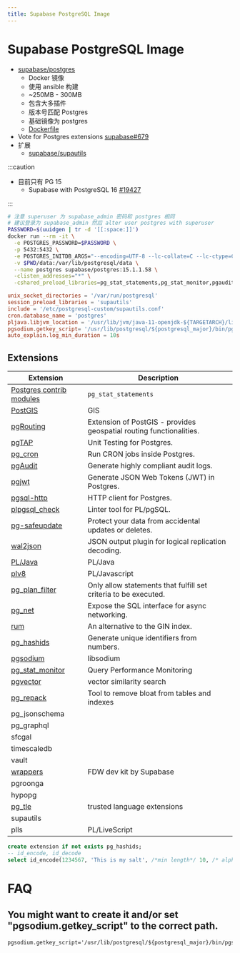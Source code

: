 ```yaml
---
title: Supabase PostgreSQL Image
---
```


# Supabase PostgreSQL Image

- [supabase/postgres](https://github.com/supabase/postgres)
  - Docker 镜像
  - 使用 ansible 构建
  - ~250MB - 300MB
  - 包含大多插件
  - 版本号匹配 Postgres
  - 基础镜像为 postgres
  - [Dockerfile](https://github.com/supabase/postgres/blob/develop/Dockerfile)
- Vote for Postgres extensions [supabase#679](https://github.com/orgs/supabase/discussions/679)
- 扩展
  - [supabase/supautils](https://github.com/supabase/supautils)

:::caution

- 目前只有 PG 15
  - Supabase with PostgreSQL 16 [#19427](https://github.com/orgs/supabase/discussions/19427)

:::

```bash
# 注意 superuser 为 supabase_admin 密码和 postgres 相同
# 建议登录为 supabase_admin 然后 alter user postgres with superuser
PASSWORD=$(uuidgen | tr -d '[[:space:]]')
docker run --rm -it \
  -e POSTGRES_PASSWORD=$PASSWORD \
  -p 5432:5432 \
  -e POSTGRES_INITDB_ARGS="--encoding=UTF-8 --lc-collate=C --lc-ctype=C" \
  -v $PWD/data:/var/lib/postgresql/data \
  --name postgres supabase/postgres:15.1.1.58 \
  -clisten_addresses="*" \
  -cshared_preload_libraries=pg_stat_statements,pg_stat_monitor,pgaudit,plpgsql,plpgsql_check,pg_cron,pg_net,timescaledb,auto_explain,pg_tle
```

```conf
unix_socket_directories = '/var/run/postgresql'
session_preload_libraries = 'supautils'
include = '/etc/postgresql-custom/supautils.conf'
cron.database_name = 'postgres'
pljava.libjvm_location = '/usr/lib/jvm/java-11-openjdk-${TARGETARCH}/lib/server/libjvm.so'
pgsodium.getkey_script= '/usr/lib/postgresql/${postgresql_major}/bin/pgsodium_getkey.sh'
auto_explain.log_min_duration = 10s
```

## Extensions

| Extension                                                                        | Description                                                         |
| -------------------------------------------------------------------------------- | ------------------------------------------------------------------- |
| [Postgres contrib modules](https://www.postgresql.org/docs/current/contrib.html) | `pg_stat_statements`                                                |
| [PostGIS](https://postgis.net/)                                                  | GIS                                                                 |
| [pgRouting](https://pgrouting.org/)                                              | Extension of PostGIS - provides geospatial routing functionalities. |
| [pgTAP](https://pgtap.org/)                                                      | Unit Testing for Postgres.                                          |
| [pg_cron](https://github.com/citusdata/pg_cron)                                  | Run CRON jobs inside Postgres.                                      |
| [pgAudit](https://www.pgaudit.org/)                                              | Generate highly compliant audit logs.                               |
| [pgjwt](https://github.com/michelp/pgjwt)                                        | Generate JSON Web Tokens (JWT) in Postgres.                         |
| [pgsql-http](https://github.com/pramsey/pgsql-http)                              | HTTP client for Postgres.                                           |
| [plpgsql_check](https://github.com/okbob/plpgsql_check)                          | Linter tool for PL/pgSQL.                                           |
| [pg-safeupdate](https://github.com/eradman/pg-safeupdate)                        | Protect your data from accidental updates or deletes.               |
| [wal2json](https://github.com/eulerto/wal2json)                                  | JSON output plugin for logical replication decoding.                |
| [PL/Java](https://github.com/tada/pljava)                                        | PL/Java                                                             |
| [plv8](https://github.com/plv8/plv8)                                             | PL/Javascript                                                       |
| [pg_plan_filter](https://github.com/pgexperts/pg_plan_filter)                    | Only allow statements that fulfill set criteria to be executed.     |
| [pg_net](https://github.com/supabase/pg_net)                                     | Expose the SQL interface for async networking.                      |
| [rum](https://github.com/postgrespro/rum)                                        | An alternative to the GIN index.                                    |
| [pg_hashids](https://github.com/iCyberon/pg_hashids)                             | Generate unique identifiers from numbers.                           |
| [pgsodium](https://github.com/michelp/pgsodium)                                  | libsodium                                                           |
| [pg_stat_monitor](https://github.com/percona/pg_stat_monitor)                    | Query Performance Monitoring                                        |
| [pgvector](https://github.com/pgvector/pgvector)                                 | vector similarity search                                            |
| [pg_repack](https://github.com/reorg/pg_repack)                                  | Tool to remove bloat from tables and indexes                        |
| pg_jsonschema                                                                    |
| pg_graphql                                                                       |
| sfcgal                                                                           |
| timescaledb                                                                      |
| vault                                                                            |
| [wrappers](https://github.com/supabase/wrappers)                                 | FDW dev kit by Supabase                                             |
| pgroonga                                                                         |
| hypopg                                                                           |
| [pg_tle](https://github.com/aws/pg_tle)                                          | trusted language extensions                                         |
| supautils                                                                        |
| plls                                                                             | PL/LiveScript                                                       |

```sql
create extension if not exists pg_hashids;
-- id_encode, id_decode
select id_encode(1234567, 'This is my salt', /*min length*/ 10, /* alphabet */ 'abcdefghijABCDxFGHIJ1234567890');
```

# FAQ

## You might want to create it and/or set "pgsodium.getkey_script" to the correct path.

```
pgsodium.getkey_script='/usr/lib/postgresql/${postgresql_major}/bin/pgsodium_getkey.sh'
```
